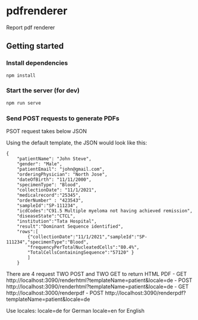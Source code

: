 # pdfrenderer
Report pdf renderer

## Getting started
### Install dependencies

```bash
npm install
```

### Start the server (for dev)

```bash
npm run serve
```

### Send POST requests to generate PDFs
PSOT request takes below JSON

Using the default template, the JSON would look like this:

```
{
    "patientName": "John Steve", 
    "gender": "Male",
    "patientEmail": "john@gmail.com",
    "orderingPhysician": "North Jose",
    "dateOfBirth": "11/11/2000",
    "specimenType": "Blood",
    "collectionDate": "11/1/2021",
    "medicalrecord":"25345",
    "orderNumber" : "423543",
    "sampleId":"SP-111234",
    "icdCodes":"C91.5 Multiple myeloma not having achieved remission",
    "diseaseState":"CTCL",
    "institution":"Tata Hospital",
    "result":"Dominant Sequence identified",
    "rows":[
        {"collectionDate":"11/1/2021","sampleId":"SP-111234","specimenType":"Blood",
        "frequencyPerTotalNucleatedCells":"80.4%",
        "TotalCellsContainingSequence":"57120" }
    	]   
	}

```

There are 4 request TWO POST and TWO GET to return HTML  PDF
	- GET http://localhost:3090/renderhtml?templateName=patient&locale=de
	- POST http://localhost:3090/renderhtml?templateName=patient&locale=de
	- GET http://localhost:3000/renderpdf
	- POST http://localhost:3090/renderpdf?templateName=patient&locale=de

Use locales:
locale=de for German
locale=en for English
